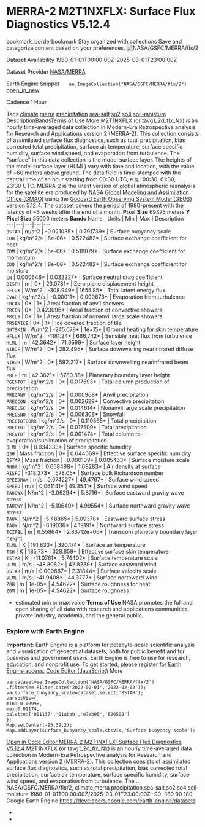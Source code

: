  
#  MERRA-2 M2T1NXFLX: Surface Flux Diagnostics V5.12.4 
bookmark_borderbookmark Stay organized with collections  Save and categorize content based on your preferences.
![NASA/GSFC/MERRA/flx/2](https://developers.google.com/earth-engine/datasets/images/NASA/NASA_GSFC_MERRA_flx_2_sample.png) 

Dataset Availability
    1980-01-01T00:00:00Z–2025-03-01T23:00:00Z 

Dataset Provider
     [ NASA/MERRA ](https://gmao.gsfc.nasa.gov/reanalysis/MERRA-2/) 

Earth Engine Snippet
     `    ee.ImageCollection("NASA/GSFC/MERRA/flx/2")   ` [ open_in_new ](https://code.earthengine.google.com/?scriptPath=Examples:Datasets/NASA/NASA_GSFC_MERRA_flx_2) 

Cadence
    1 Hour 

Tags
     [climate](https://developers.google.com/earth-engine/datasets/tags/climate) [merra](https://developers.google.com/earth-engine/datasets/tags/merra) [precipitation](https://developers.google.com/earth-engine/datasets/tags/precipitation) [sea-salt](https://developers.google.com/earth-engine/datasets/tags/sea-salt) [so2](https://developers.google.com/earth-engine/datasets/tags/so2) [so4](https://developers.google.com/earth-engine/datasets/tags/so4) [soil-moisture](https://developers.google.com/earth-engine/datasets/tags/soil-moisture)
[Description](https://developers.google.com/earth-engine/datasets/catalog/NASA_GSFC_MERRA_flx_2#description)[Bands](https://developers.google.com/earth-engine/datasets/catalog/NASA_GSFC_MERRA_flx_2#bands)[Terms of Use](https://developers.google.com/earth-engine/datasets/catalog/NASA_GSFC_MERRA_flx_2#terms-of-use) More
M2T1NXFLX (or tavg1_2d_flx_Nx) is an hourly time-averaged data collection in Modern-Era Retrospective analysis for Research and Applications version 2 (MERRA-2). This collection consists of assimilated surface flux diagnostics, such as total precipitation, bias corrected total precipitation, surface air temperature, surface specific humidity, surface wind speed, and evaporation from turbulence. The "surface" in this data collection is the model surface layer. The heights of the model surface layer (HLML) vary with time and location, with the value of ~60 meters above ground. The data field is time-stamped with the central time of an hour starting from 00:30 UTC, e.g.: 00:30, 01:30, ... , 23:30 UTC.
MERRA-2 is the latest version of global atmospheric reanalysis for the satellite era produced by [NASA Global Modeling and Assimilation Office (GMAO)](https://gmao.gsfc.nasa.gov/) using the [Goddard Earth Observing System Model (GEOS)](https://gmao.gsfc.nasa.gov/GEOS_systems/) version 5.12.4. The dataset covers the period of 1980-present with the latency of ~3 weeks after the end of a month.
**Pixel Size** 69375 meters 
**Y Pixel Size** 55000 meters 
**Bands**
Name | Units | Min | Max | Description  
---|---|---|---|---  
`BSTAR` | m/s^2 |  -0.021035*  |  0.791739*  | Surface buoyancy scale  
`CDH` | kg/m^2/s |  8e-06*  |  0.522482*  | Surface exchange coefficient for heat  
`CDM` | kg/m^2/s |  5e-06*  |  0.518079*  | Surface exchange coefficient for momentum  
`CDQ` | kg/m^2/s |  8e-06*  |  0.522482*  | Surface exchange coefficient for moisture  
`CN` |  0.000646*  |  0.032227*  | Surface neutral drag coefficient  
`DISPH` | m |  0*  |  23.0781*  | Zero plane displacement height  
`EFLUX` | W/m^2 |  -308.949*  |  1655.85*  | Total latent energy flux  
`EVAP` | kg/m^2/s |  -0.00011*  |  0.000673*  | Evaporation from turbulence  
`FRCAN` |  0*  |  1*  | Areal fraction of anvil showers  
`FRCCN` |  0*  |  0.423096*  | Areal fraction of convective showers  
`FRCLS` |  0*  |  1*  | Areal fraction of nonanvil large scale showers  
`FRSEAICE` |  0*  |  1*  | Ice covered fraction of tile  
`GHTSKIN` | W/m^2 |  -245.078*  |  1e+15*  | Ground heating for skin temperature  
`HFLUX` | W/m^2 |  -1181.24*  |  686.742*  | Sensible heat flux from turbulence  
`HLML` | m |  42.3642*  |  71.0599*  | Surface layer height  
`NIRDF` | W/m^2 |  0*  |  282.495*  | Surface downwelling nearinfrared diffuse flux  
`NIRDR` | W/m^2 |  0*  |  592.217*  | Surface downwelling nearinfrared beam flux  
`PBLH` | m |  42.3621*  |  5780.88*  | Planetary boundary layer height  
`PGENTOT` | kg/m^2/s |  0*  |  0.017593*  | Total column production of precipitation  
`PRECANV` | kg/m^2/s |  0*  |  0.000968*  | Anvil precipitation  
`PRECCON` | kg/m^2/s |  0*  |  0.002629*  | Convective precipitation  
`PRECLSC` | kg/m^2/s |  0*  |  0.014614*  | Nonanvil large scale precipitation  
`PRECSNO` | kg/m^2/s |  0*  |  0.006308*  | Snowfall  
`PRECTOTCORR` | kg/m^2/s |  0*  |  0.110565*  | Total precipitation  
`PRECTOT` | kg/m^2/s |  0*  |  0.017509*  | Total precipitation  
`PREVTOT` | kg/m^2/s |  0*  |  0.001474*  | Total column re-evaporation/sublimation of precipitation  
`QLML` |  0*  |  0.034333*  | Surface specific humidity  
`QSH` | Mass fraction |  0*  |  0.044069*  | Effective surface specific humidity  
`QSTAR` | Mass fraction |  -0.000139*  |  0.005463*  | Surface moisture scale  
`RHOA` | kg/m^3 |  0.658498*  |  1.68283*  | Air density at surface  
`RISFC` |  -318.273*  |  578.05*  | Surface bulk Richardson number  
`SPEEDMAX` | m/s |  0.074227*  |  49.4767*  | Surface wind speed  
`SPEED` | m/s |  0.061141*  |  49.3541*  | Surface wind speed  
`TAUGWX` | N/m^2 |  -3.06294*  |  5.8716*  | Surface eastward gravity wave stress  
`TAUGWY` | N/m^2 |  -5.10649*  |  4.99554*  | Surface northward gravity wave stress  
`TAUX` | N/m^2 |  -5.48865*  |  5.09378*  | Eastward surface stress  
`TAUY` | N/m^2 |  -6.19036*  |  4.19191*  | Northward surface stress  
`TCZPBL` | m |  6.55864*  |  2.83712e+06*  | Transcom planetary boundary layer height  
`TLML` | K |  191.833*  |  320.174*  | Surface air temperature  
`TSH` | K |  185.73*  |  328.859*  | Effective surface skin temperature  
`TSTAR` | K |  -11.0761*  |  5.74402*  | Surface temperature scale  
`ULML` | m/s |  -48.8082*  |  42.8239*  | Surface eastward wind  
`USTAR` | m/s |  0.000667*  |  2.31844*  | Surface velocity scale  
`VLML` | m/s |  -41.9408*  |  44.3777*  | Surface northward wind  
`Z0H` | m |  1e-05*  |  4.54622*  | Surface roughness for heat  
`Z0M` | m |  1e-05*  |  4.54622*  | Surface roughness  
* estimated min or max value 
**Terms of Use**
NASA promotes the full and open sharing of all data with research and applications communities, private industry, academia, and the general public.
### Explore with Earth Engine
**Important:** Earth Engine is a platform for petabyte-scale scientific analysis and visualization of geospatial datasets, both for public benefit and for business and government users. Earth Engine is free to use for research, education, and nonprofit use. To get started, please [register for Earth Engine access.](https://console.cloud.google.com/earth-engine)
[Code Editor (JavaScript)](https://developers.google.com/earth-engine/datasets/catalog/NASA_GSFC_MERRA_flx_2#code-editor-javascript-sample) More
```
vardataset=ee.ImageCollection('NASA/GSFC/MERRA/flx/2')
.filter(ee.Filter.date('2022-02-01','2022-02-02'));
varsurface_buoyancy_scale=dataset.select('BSTAR');
varsbsVis={
min:-0.00998,
max:0.01174,
palette:['001137','01abab','e7eb05','620500']
};
Map.setCenter(-95,39,2);
Map.addLayer(surface_buoyancy_scale,sbsVis,'Surface buoyancy scale');
```
[ Open in Code Editor ](https://code.earthengine.google.com/?scriptPath=Examples:Datasets/NASA/NASA_GSFC_MERRA_flx_2)
[ MERRA-2 M2T1NXFLX: Surface Flux Diagnostics V5.12.4 ](https://developers.google.com/earth-engine/datasets/catalog/NASA_GSFC_MERRA_flx_2)
M2T1NXFLX (or tavg1_2d_flx_Nx) is an hourly time-averaged data collection in Modern-Era Retrospective analysis for Research and Applications version 2 (MERRA-2). This collection consists of assimilated surface flux diagnostics, such as total precipitation, bias corrected total precipitation, surface air temperature, surface specific humidity, surface wind speed, and evaporation from turbulence. The …
NASA/GSFC/MERRA/flx/2, climate,merra,precipitation,sea-salt,so2,so4,soil-moisture 
1980-01-01T00:00:00Z/2025-03-01T23:00:00Z
-90 -180 90 180 
Google Earth Engine
https://developers.google.com/earth-engine/datasets
  * [ ](https://doi.org/https://gmao.gsfc.nasa.gov/reanalysis/MERRA-2/)
  * [ ](https://doi.org/https://developers.google.com/earth-engine/datasets/catalog/NASA_GSFC_MERRA_flx_2)



